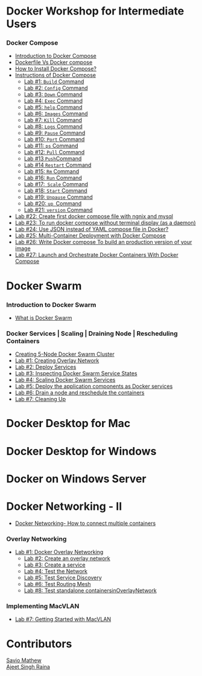 # Docker Workshop for Intermediate Users

### Docker Compose

- [Introduction to Docker Compose]()<br>
- [Dockerfile Vs Docker compose ](./DockerCompose/Difference_between_dockerfile_and_docker_compose.html)<br>
- [How to Install Docker Compose? ](./DockerCompose/How_to_Install_Docker_Compose.md)<br>
- [Instructions of Docker Compose]()<br>
     - [Lab #1: `Build` Command ](./DockerCompose/Lab_%231:Build_Command.md)<br>
     - [Lab #2: `Config` Command ]()<br>
     - [Lab #3: `Down` Command  ](./DockerCompose/Lab_%233:Down_Command.md)<br>
     - [Lab #4: `Exec` Command ](./DockerCompose/Lab_%234:Exec_Command.md)<br>
     - [Lab #5: `help` Command ](./DockerCompose/Lab_%235:help_Command.md)<br>
     - [Lab #6: `Images` Command ](./DockerCompose/Lab_%236:Images_Command.md)<br>
     - [Lab #7: `Kill` Command ]()<br>
     - [Lab #8: `Logs` Command ]()<br>
     - [Lab #9:  `Pause` Command ]()<br>
     - [Lab #10: `Port` Command ]()<br>
     - [Lab #11: `ps` Command ]()<br>
     - [Lab #12: `Pull` Command ]()<br>
     - [Lab #13 ` Push `Command ]()<br>
     - [Lab #14 `Restart` Command ]()<br>
     - [Lab #15: `Rm` Command ]()<br>
     - [Lab #16: `Run` Command ]()<br>
     - [Lab #17:` Scale` Command]()<br>
     - [Lab #18: `Start` Command]()<br>
     - [Lab #19: `Unpause` Command ]()<br>
     - [Lab #20:  `up `Command ]()<br>
     - [Lab #21:  `version` Command]()<br>
- [Lab #22: Create first docker compose file with ngnix and mysql](./DockerCompose/Create_first_docker-compose_file_with_ngnix_and_mysql.md)<br>
- [Lab #23: To run docker compose without terminal display (as a daemon) ]()<br> 
- [Lab #24: Use JSON instead of YAML compose file in Docker?](./DockerCompose/Lab_%2324:_Use_JSON_instead_of_YAML_compose_file_in_Docker%3F.md)<br>
- [Lab #25: Multi-Container Deployment with Docker Compose ]()<br>
- [Lab #26: Write Docker compose To build an production version of your image]()<br>
- [Lab #27: Launch and Orchestrate Docker Containers With Docker Compose ]()<br>

# Docker Swarm

### Introduction to Docker Swarm

- [What is Docker Swarm](./what-is-docker-swarm.md)<br>

### Docker Services | Scaling | Draining Node | Rescheduling Containers

- [Creating 5-Node Docker Swarm Cluster](./getting-started-with-swarm.md)<br>
- [Lab #1: Creating Overlay Network](./lab1-docker-network-overlay.md)<br>
- [Lab #2: Deploy Services ](./lab2-deploy-services.md)<br>
- [Lab #3: Inspecting Docker Swarm Service States](./lab3-inspect-services.md)<br>
- [Lab #4: Scaling Docker Swarm Services](./lab4-scaling-services.md)<br>
- [Lab #5: Deploy the application components as Docker services ](./lab5-deploy-app-component-as-docker-services.md)<br>
- [Lab #6: Drain a node and reschedule the containers](./lab6-drain-a-node-reschedule-md)<br>
- [Lab #7: Cleaning Up ](./lab7-cleaning-up.md)<br>




# Docker Desktop for Mac


# Docker Desktop for Windows


# Docker on Windows Server



# Docker Networking - II

- [Docker Networking- How to connect multiple containers]()<br>

### Overlay Networking

- [Lab #1: Docker Overlay Networking](./networking/Lab%231:Docker_Overlay_Networking.md)
   - [Lab #2: Create an overlay network](./networking/Lab_%232:Create_an_overlay_network.md)
   - [Lab #3: Create a service](./networking/Lab_%233:Create_a_service.md)
   - [Lab #4: Test the Network]()
   - [Lab #5: Test Service Discovery](./networking/Lab%20%235:Test_Service_Discovery.md)
   - [Lab #6: Test Routing Mesh](./networking/Lab%236:Test_Routing_Mesh.md)
   - [Lab #8: Test standalone containersinOverlayNetwork]()

### Implementing MacVLAN

- [Lab #7: Getting Started with MacVLAN](networking/lab7-macvlan.md)


# Contributors

[Savio Mathew](https://www.linkedin.com/in/saviovettoor)<br>
[Ajeet Singh Raina](https://github.com/ajeetraina)
 
